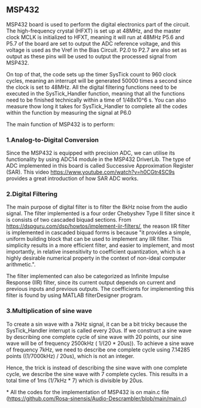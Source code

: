 ## MSP432

MSP432 board is used to perform the digital electronics part of the circuit.
The high-frequency crystal (HFXT) is set up at 48MHz, and the master clock MCLK is initialized to HFXT, meaning it will run at 48MHz 
P5.6 and P5.7 of the board are set to output the ADC reference voltage, and this voltage is used as the Vref in the Bias Circuit.
P2.0 to P2.7 are also set as output as these pins will be used to output the processed signal from MSP432.

On top of that, the code sets up the timer SysTick count to 960 clock cycles, meaning an interrupt will be generated 
50000 times a second since the clock is set to 48MHz. All the digital filtering functions need to be executed in the SysTick_Handler function,
meaning that all the functions need to be finished technically within a time of 1/48x10^6 s. 
You can also measure thow long it takes for SysTick_Handler to complete all the codes within the function by measuring the signal at P6.0

The main function of MSP432 is to perform:
### 1.Analog-to-Digital Conversion
Since the MSP432 is equipped with precision ADC, we can utilise its functionality by using ADC14 module in the MSP432 DriverLib. 
The type of ADC implemented in this board is called Successive Approximation Register (SAR).
This video https://www.youtube.com/watch?v=h0CGtr4SC9s provides a great introduction of how SAR ADC works.

### 2.Digital Filtering
The main purpose of digital filter is to filter the 8kHz noise from the audio signal. The filter implemented is a four order Chebyshev Type II filter since it is consists of two cascaded biquad sections.
From https://dspguru.com/dsp/howtos/implement-iir-filters/, the reason IIR filter is implemented in cascaded biquad forms is because "it provides a simple,
uniform building block that can be used to implement any IIR filter. This simplicity results in a more efficient filter, and easier to implement, 
and most importantly, in relative insensitivity to coefficient quantization, which is a highly desirable numerical property in the context of non-ideal computer arithmetic.".

The filter implemented can also be categorized as Infinite Impulse Response (IIR) filter, since its current output depends on current and previous inputs and previous outputs.
The coefficients for implementing this filter is found by using MATLAB filterDesigner program.

### 3.Multiplication of sine wave
To create a sin wave with a 7kHz signal, it can be a bit tricky because the SysTick_Handler interrupt is called every 20us. 
If we construct a sine wave by describing one complete cycle of sine wave with 20 points, our sine wave will be of frequency 2500kHz ( 1/(20 * 20us)).
To achieve a sine wave of frequency 7kHz, we need to describe one complete cycle using 7.14285 points ((1/7000kHz) / 20us), which is not an integer.

Hence, the trick is instead of describing the sine wave with one complete cycle, we describe the sine wave with 7 complete cycles. 
This results in a total time of 1ms (1/7kHz * 7) which is divisible by 20us. 

\* All the codes for the implementation of MSP432 is on main.c file (https://github.com/Rosa-sinensis/Audio-Descrambler/blob/main/main.c)

